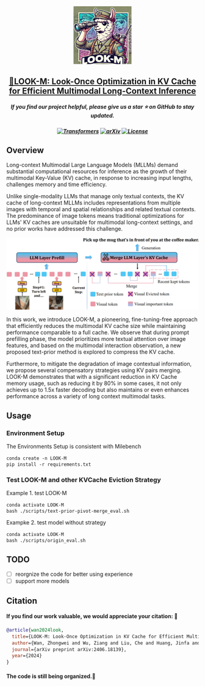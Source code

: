 <div align="center">
<img src="figs/logo.png" width="30%"> <br>
</div>

<h2 align="center"><a href="https://arxiv.org/abs/2406.18139">🔭LOOK-M: Look-Once Optimization in KV Cache for Efficient Multimodal Long-Context Inference</a></h2>



<h5 align="center"> If you find our project helpful, please give us a star ⭐ on GitHub to stay updated.</h5>



<h5 align=center>

[![Transformers](https://img.shields.io/badge/%F0%9F%A4%97Transformers-v4.33.1-brightgreen)](https://github.com/huggingface/transformers)
[![arXiv](https://img.shields.io/badge/Arxiv-2406.18139-red?logo=arxiv&label=Arxiv&color=red)](https://arxiv.org/abs/2406.18139)
[![License](https://img.shields.io/badge/Code%20License-MIT%20License-yellow)](https://github.com/SUSTechBruce/LOOK-M/blob/main/LICENSE)
</h5>

## Overview
Long-context Multimodal Large Language Models (MLLMs) demand substantial computational resources for inference as the growth of their multimodal Key-Value (KV) cache, in response to increasing input lengths, challenges memory and time efficiency.

Unlike single-modality LLMs that manage only textual contexts, the KV cache of long-context MLLMs includes representations from multiple images with temporal and spatial relationships and related textual contexts. The predominance of image tokens means traditional optimizations for LLMs' KV caches are unsuitable for multimodal long-context settings, and no prior works have addressed this challenge.

<div style="text-align: center;">
    <img src="figs/pipeline.png">
</div>

In this work, we introduce LOOK-M, a pioneering, fine-tuning-free approach that efficiently reduces the multimodal KV cache size while maintaining performance comparable to a full cache. We observe that during prompt prefilling phase, the model prioritizes more textual attention over image features, and based on the multimodal interaction observation, a new proposed text-prior method is explored to compress the KV cache.

Furthermore, to mitigate the degradation of image contextual information, we propose several compensatory strategies using KV pairs merging. LOOK-M demonstrates that with a significant reduction in KV Cache memory usage, such as reducing it by 80% in some cases, it not only achieves up to 1.5x faster decoding but also maintains or even enhances performance across a variety of long context multimodal tasks.


## Usage

### Environment Setup
The Environments Setup is consistent with Milebench
```
conda create -n LOOK-M
pip install -r requirements.txt
```

### Test LOOK-M and other KVCache Eviction Strategy
Example 1. test LOOK-M
```
conda activate LOOK-M
bash ./scripts/text-prior-pivot-merge_eval.sh
```
Exampke 2. test model without strategy
```
conda activate LOOK-M
bash ./scripts/origin_eval.sh
```
## TODO

- [ ] reorgnize the code for better using experience
- [ ] support more models

## Citation

#### If you find our work valuable, we would appreciate your citation: 🎈


```bibtex
@article{wan2024look,
  title={LOOK-M: Look-Once Optimization in KV Cache for Efficient Multimodal Long-Context Inference},
  author={Wan, Zhongwei and Wu, Ziang and Liu, Che and Huang, Jinfa and Zhu, Zhihong and Jin, Peng and Wang, Longyue and Yuan, Li},
  journal={arXiv preprint arXiv:2406.18139},
  year={2024}
}
```


#### The code is still being organized.🚧
